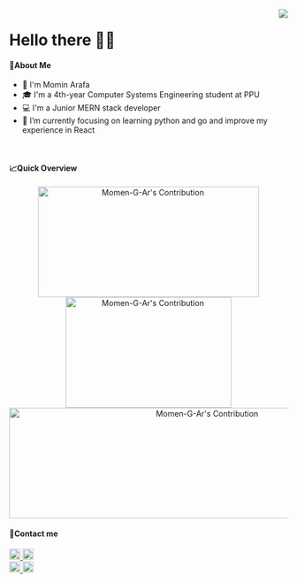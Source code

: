 <img align="right" src='https://komarev.com/ghpvc/?label=Visits&username=Momen-G-Ar&color=brightgreen&style=plastic' />

<h1>
    Hello there 👨‍💻
</h1>

<h4>📄About Me </h4>

-   👋 I'm Momin Arafa
-   🎓 I'm a 4th-year Computer Systems Engineering student at PPU
-   💻 I'm a Junior MERN stack developer
-   🌱 I’m currently focusing on learning python and go and improve my experience in React
<br/>
<h4>📈Quick Overview</h4>
<p align="center">
    <img 
        src = "https://github-readme-stats.vercel.app/api?username=Momen-G-Ar&count_private=true&hide_border=true&show_icons=true" 
        alt = "Momen-G-Ar's Contribution" 
        width = 400 
        height = 200
    >
    <img 
        src = "https://github-readme-stats.vercel.app/api/top-langs/?username=Momen-G-Ar&layout=compact&hide_border=true" 
        alt = "Momen-G-Ar's Contribution" 
        width = 300 
        height = 200
    >
    <img 
        src = "https://github-readme-streak-stats.herokuapp.com/?user=Momen-G-Ar&hide_border=true" alt = "Momen-G-Ar's Contribution" 
        width = 700
        height = 200
    >
</p>

<h4>📱Contact me </h4>
<p align="left">
    <a 
        target="_blank" 
        href="https://www.linkedin.com/in/momen-arafeh-07613123b" 
    >
        <img 
            height=20 
            alt="Momin Arafa on LinkedIn" 
            src="https://img.shields.io/badge/LinkedIn-Connect-blue?logo=linkedin&logoColor=white&style=plastic"
        />
    </a>
    <a 
        target="_blank" 
        href="https://t.me/MominArafa" 
    >
        <img 
            height= 20 
            alt="Momin Arafa on Telegram" 
            src="https://img.shields.io/badge/Telegram-Join-blue?logo=telegram&style=plastic"
        />
    </a>   
    <br/>
    <a 
        target="_blank" 
        href="https://www.instagram.com/momenarafeh/" 
    >
        <img 
            height= 20 
            alt="Momin Arafa on Instagram" 
            src="https://img.shields.io/badge/Instagram-Follow Me-red?logo=instagram&style=plastic"
        />
    </a>
    <a 
        target="_blank" 
        href="https://www.facebook.com/momenarafeh22" 
    >
        <img 
            height= 20 
            alt="Momin Arafa on Facebook" 
            src="https://img.shields.io/badge/Facebook-Follow Me-blue?logo=facebook&style=plastic"
        />
    </a>   
</p>

